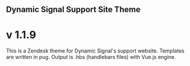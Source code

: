 ## Dynamic Signal Support Site Theme
# v 1.1.9

This is a Zendesk theme for Dynamic Signal's support website. Templates are written in pug. Output is .hbs (handlebars files) with Vue.js engine.
